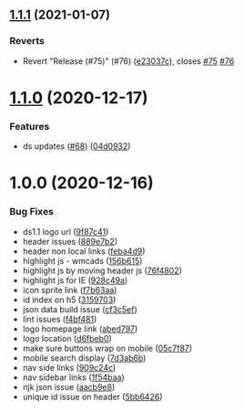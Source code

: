 ## [1.1.1](https://github.com/wmcadigital/wmca-design-system/compare/v1.1.0...v1.1.1) (2021-01-07)


### Reverts

* Revert "Release (#75)" (#76) ([e23037c](https://github.com/wmcadigital/wmca-design-system/commit/e23037c8432fa0beb55f9134d0c41e961d56569e)), closes [#75](https://github.com/wmcadigital/wmca-design-system/issues/75) [#76](https://github.com/wmcadigital/wmca-design-system/issues/76)

# [1.1.0](https://github.com/wmcadigital/wmca-design-system/compare/v1.0.0...v1.1.0) (2020-12-17)


### Features

* ds updates ([#68](https://github.com/wmcadigital/wmca-design-system/issues/68)) ([04d0932](https://github.com/wmcadigital/wmca-design-system/commit/04d0932236f4abb7b2c0e2c4c3511415edd99b1d))

# 1.0.0 (2020-12-16)


### Bug Fixes

* ds1.1 logo url ([9f87c41](https://github.com/wmcadigital/wmca-design-system/commit/9f87c411e37b65b3e93fb4b8be0b08d73619566e))
* header issues ([889e7b2](https://github.com/wmcadigital/wmca-design-system/commit/889e7b2b3981f5d94510dd18bf2df9f5c2472a2e))
* header non local links ([feba4d9](https://github.com/wmcadigital/wmca-design-system/commit/feba4d9a465e0d3956e2c70b678c22ff60c5d181))
* highlight js - wmcads ([156b615](https://github.com/wmcadigital/wmca-design-system/commit/156b6157754bb536c116043dfdbddf2f32fc4cf7))
* highlight js by moving header js ([76f4802](https://github.com/wmcadigital/wmca-design-system/commit/76f48023823094f940a60c82b5e1bcf7f1b26aa2))
* highlight js for IE ([928c49a](https://github.com/wmcadigital/wmca-design-system/commit/928c49aca5c716922cb6df146cf7bd8b07340b7c))
* icon sprite link ([f7b63aa](https://github.com/wmcadigital/wmca-design-system/commit/f7b63aab3736638cb3afbf2064ec837e5eda25c2))
* id index on h5 ([3159703](https://github.com/wmcadigital/wmca-design-system/commit/31597036b1d50fd669e6e124974b46365431e415))
* json data build issue ([cf3c5ef](https://github.com/wmcadigital/wmca-design-system/commit/cf3c5ef833b3150ecba519705acd6c5fba6b797d))
* lint issues ([f4bf481](https://github.com/wmcadigital/wmca-design-system/commit/f4bf48120ba2e809b8b87dc0ee2292f410e3b0ec))
* logo homepage link ([abed797](https://github.com/wmcadigital/wmca-design-system/commit/abed7971184815b47def954b3c3fb794c47a6f57))
* logo location ([d6fbeb0](https://github.com/wmcadigital/wmca-design-system/commit/d6fbeb04f965678c57b3016adaeeec99b0b7f2f8))
* make sure buttons wrap on mobile ([05c7f87](https://github.com/wmcadigital/wmca-design-system/commit/05c7f87f7307af8595827be89acc3be6612d085a))
* mobile search display ([7d3ab6b](https://github.com/wmcadigital/wmca-design-system/commit/7d3ab6b79252f71db84e0d0780cd4ab4220c26dd))
* nav side links ([909c24c](https://github.com/wmcadigital/wmca-design-system/commit/909c24c6ee89982a761c1b682f8952c2bc180b7e))
* nav sidebar links ([1f54baa](https://github.com/wmcadigital/wmca-design-system/commit/1f54baa0e6f6765ab3d2af73ab2898869e000b14))
* njk json issue ([aacb9e8](https://github.com/wmcadigital/wmca-design-system/commit/aacb9e88106ce54c197c62ee0afeb14bc7aa2497))
* unique id issue on header ([5bb6426](https://github.com/wmcadigital/wmca-design-system/commit/5bb642632cd3e7a596d48c5caab76ef8e9156fe9))
